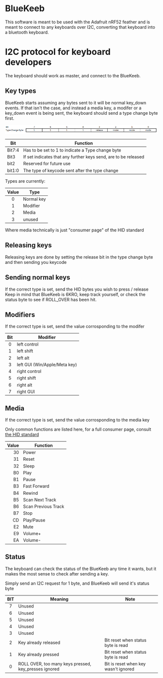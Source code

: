 # BlueKeeb
This software is meant to be used with the Adafruit nRF52 feather
and is meant to connect to any keyboards over I2C, converting that keyboard
into a bluetooth keyboard.

# I2C protocol for keyboard developers
The keyboard should work as master, and connect to the BlueKeeb.

## Key types
BlueKeeb starts assuming any bytes sent to it will be normal key_down events. 
If that isn't the case, and instead a media key, a modifer or a key_down event
is being sent, the keyboard should send a type change byte first.

![Type change byte](images/type-change-byte.png "Type change byte")

 Bit  | Function 
------|----------
Bit7:4| Has to be set to 1 to indicate a Type change byte
Bit3  | If set indicates that any further keys send, are to be released
bit2  | Reserved for future use
bit1:0| The type of keycode sent after the type change

Types are currently:

Value | Type
:----:|------
0 | Normal key
1 | Modifier
2 | Media
3 | unused

Where media technically is just "consumer page" of the HID standard

## Releasing keys
Releasing keys are done by setting the release bit in the type change byte
and then sending you keycode


## Sending normal keys
If the correct type is set, send the HID bytes you wish to press / release
Keep in mind that BlueKeeb is 6KRO, keep track yourself, or check the status byte
to see if ROLL_OVER has been hit.

## Modifiers
If the correct type is set, send the value corrosponding to the modifer

 Bit | Modifier
:---:|----------
0 | left control
1 | left shift
2 | left alt
3 | left GUI (Win/Apple/Meta key)
4 | right control
5 | right shift
6 | right alt
7 | right GUI

## Media
If the correct type is set, send the value corrosponding to the media key

Only common functions are listed here, for a full consumer page, consult [the HID standard](http://www.usb.org/developers/hidpage/Hut1_12v2.pdf)

Value | Function
-----:|---------
30 | Power
31 | Reset
32 | Sleep
B0 | Play
B1 | Pause
B3 | Fast Forward
B4 | Rewind
B5 | Scan Next Track
B6 | Scan Previous Track
B7 | Stop
CD | Play/Pause
E2 | Mute
E9 | Volume+
EA | Volume-

## Status
The keyboard can check the status of the BlueKeeb any time it wants, but it makes
the most sense to check after sending a key.

Simply send an I2C request for 1 byte, and BlueKeeb will send it's status byte

BIT | Meaning | Note
:---:|-------|-----
7 | Unused |
6 | Unused |
5 | Unused |
4 | Unused |
3 | Unused | 
2 | Key already released | Bit reset when status byte is read
1 | Key already pressed | Bit reset when status byte is read
0 | ROLL OVER, too many keys pressed, key_presses ignored | Bit is reset when key wasn't ignored